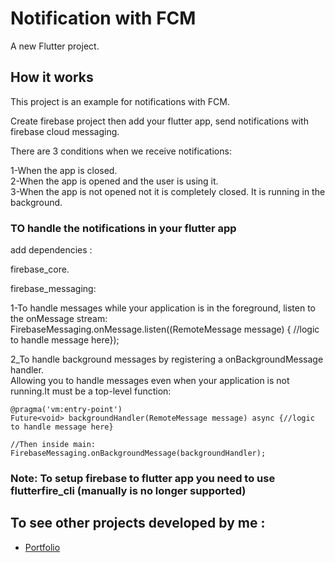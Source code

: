 # Notification with FCM

A new Flutter project.

## How it works

This project is an example for notifications with FCM.

Create firebase project then add your flutter app, send notifications with firebase cloud messaging.

There are 3 conditions when we receive notifications:

 1-When the app is closed.   
 2-When the app is opened and the user is using it.   
 3-When the app is not opened not it is completely closed. It is running in the background.

### TO handle the notifications in your flutter app

add dependencies :

firebase_core.

firebase_messaging:

  1-To handle messages while your application is in the foreground, listen to the onMessage stream:
     FirebaseMessaging.onMessage.listen((RemoteMessage message) { //logic to handle message here});
     
  2_To handle background messages by registering a onBackgroundMessage handler.   
     Allowing you to handle messages even when your application is not running.It must be a top-level function:
    
    @pragma('vm:entry-point')
    Future<void> backgroundHandler(RemoteMessage message) async {//logic to handle message here}
    
    //Then inside main:
    FirebaseMessaging.onBackgroundMessage(backgroundHandler);

 ### Note: To setup firebase to flutter app you need to use flutterfire_cli (manually is no longer supported)     

 ## To see other projects developed by me :

- [Portfolio](https://nadeemze.github.io/Portfolio/)
